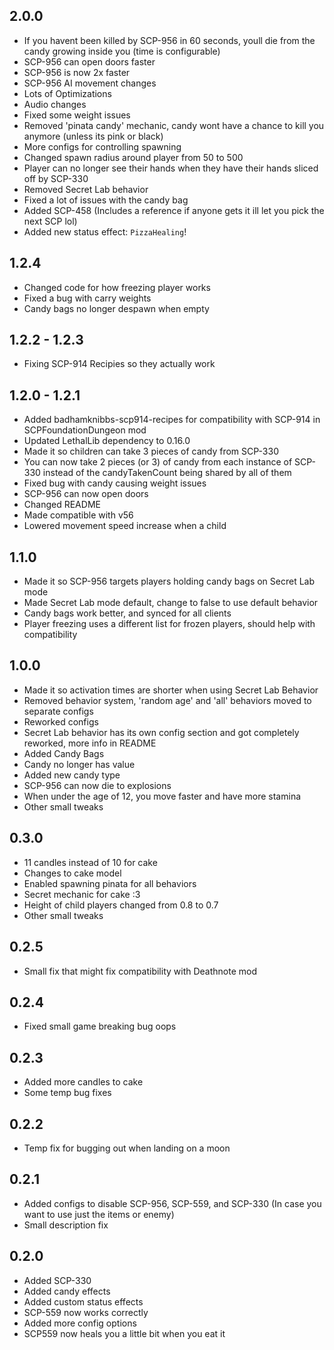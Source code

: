 ## 2.0.0
- If you havent been killed by SCP-956 in 60 seconds, youll die from the candy growing inside you (time is configurable)
- SCP-956 can open doors faster
- SCP-956 is now 2x faster
- SCP-956 AI movement changes
- Lots of Optimizations
- Audio changes
- Fixed some weight issues
- Removed 'pinata candy' mechanic, candy wont have a chance to kill you anymore (unless its pink or black)
- More configs for controlling spawning
- Changed spawn radius around player from 50 to 500
- Player can no longer see their hands when they have their hands sliced off by SCP-330
- Removed Secret Lab behavior
- Fixed a lot of issues with the candy bag
- Added SCP-458 (Includes a reference if anyone gets it ill let you pick the next SCP lol)
- Added new status effect: `PizzaHealing`!

## 1.2.4
- Changed code for how freezing player works
- Fixed a bug with carry weights
- Candy bags no longer despawn when empty

## 1.2.2 - 1.2.3
- Fixing SCP-914 Recipies so they actually work

## 1.2.0 - 1.2.1
- Added badhamknibbs-scp914-recipes for compatibility with SCP-914 in SCPFoundationDungeon mod
- Updated LethalLib dependency to 0.16.0
- Made it so children can take 3 pieces of candy from SCP-330
- You can now take 2 pieces (or 3) of candy from each instance of SCP-330 instead of the candyTakenCount being shared by all of them
- Fixed bug with candy causing weight issues
- SCP-956 can now open doors
- Changed README
- Made compatible with v56
- Lowered movement speed increase when a child

## 1.1.0
- Made it so SCP-956 targets players holding candy bags on Secret Lab mode
- Made Secret Lab mode default, change to false to use default behavior
- Candy bags work better, and synced for all clients
- Player freezing uses a different list for frozen players, should help with compatibility

## 1.0.0
- Made it so activation times are shorter when using Secret Lab Behavior
- Removed behavior system, 'random age' and 'all' behaviors moved to separate configs
- Reworked configs
- Secret Lab behavior has its own config section and got completely reworked, more info in README
- Added Candy Bags
- Candy no longer has value
- Added new candy type
- SCP-956 can now die to explosions
- When under the age of 12, you move faster and have more stamina
- Other small tweaks

## 0.3.0
- 11 candles instead of 10 for cake
- Changes to cake model
- Enabled spawning pinata for all behaviors
- Secret mechanic for cake :3
- Height of child players changed from 0.8 to 0.7
- Other small tweaks

## 0.2.5
- Small fix that might fix compatibility with Deathnote mod

## 0.2.4
- Fixed small game breaking bug oops

## 0.2.3
- Added more candles to cake
- Some temp bug fixes

## 0.2.2
- Temp fix for bugging out when landing on a moon

## 0.2.1
- Added configs to disable SCP-956, SCP-559, and SCP-330 (In case you want to use just the items or enemy)
- Small description fix

## 0.2.0
- Added SCP-330
- Added candy effects
- Added custom status effects
- SCP-559 now works correctly
- Added more config options
- SCP559 now heals you a little bit when you eat it